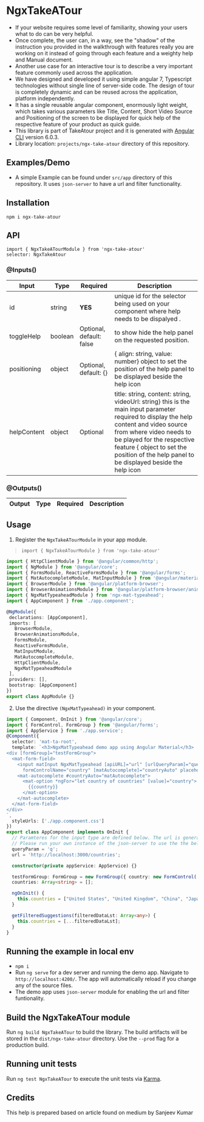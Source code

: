 # NgxTakeATour

* If your website requires some level of familiarity, showing your users what to do can be very helpful. 
* Once complete, the user can, in a way, see the "shadow" of the instruction you provided in the walkthrough with features really you are working on it instead of going through   each feature and a weighty help and Manual document.
* Another use case for an interactive tour is to describe a very important feature commonly used across the application. 
* We have designed and developed it using simple angular 7, Typescript technologies without single line of server-side code. The design of tour is completely dynamic and can be   reused across the application, platform independently.
* It has a single reusable angular component, enormously light weight, which takes various parameters like Title, Content, Short Video Source and Positioning of the screen to     be displayed for quick help of the respective feature of your product as quick guide.
* This library is part of TakeAtour project and it is generated with [Angular CLI](https://github.com/angular/angular-cli) version 6.0.3.
* Library location: `projects/ngx-take-atour` directory of this repository.

## Examples/Demo

* A simple Example can be found under `src/app` directory of this repository. It uses `json-server` to have a url and filter functionality.

## Installation

`npm i ngx-take-atour`

## API

`import { NgxTakeATourModule } from 'ngx-take-atour'`<br>
`selector: NgxTakeAtour`

### @Inputs()

| Input            | Type    | Required                   | Description                                                                                               |
| ---------------- | ------- | -------------------------- | --------------------------------------------------------------------------------------------------------- |
| id             | string | **YES**                    | unique id for the selector being used on your component where help needs to be dispalyed .                 
| toggleHelp     | boolean  | Optional, default: false     | to show hide the help panel on the requested position.|
| positioning    | object  | Optional, default: {}      | { align: string, value: number} object to set the position of the help panel to be displayed beside the help icon|
| helpContent    | object  | Optional |  title: string, content: string, videoUrl: string} this is the main input parameter required to display the help content and video source from where video needs to be played for the respective feature  { object to set the position of the help panel to be displayed beside the help icon |

### @Outputs()

| Output           | Type       | Required | Description                                            |
| ---------------- | ---------- | -------- | ------------------------------------------------------ |


## Usage

1) Register the `NgxTakeATourModule` in your app module.
 > `import { NgxTakeATourModule } from 'ngx-take-atour'`

 ```typescript
import { HttpClientModule } from '@angular/common/http';
import { NgModule } from '@angular/core';
import { FormsModule, ReactiveFormsModule } from '@angular/forms';
import { MatAutocompleteModule, MatInputModule } from '@angular/material';
import { BrowserModule } from '@angular/platform-browser';
import { BrowserAnimationsModule } from '@angular/platform-browser/animations';
import { NgxMatTypeaheadModule } from 'ngx-mat-typeahead';
import { AppComponent } from './app.component';

@NgModule({
  declarations: [AppComponent],
  imports: [
    BrowserModule,
    BrowserAnimationsModule,
    FormsModule,
    ReactiveFormsModule,
    MatInputModule,
    MatAutocompleteModule,
    HttpClientModule,
    NgxMatTypeaheadModule
  ],
  providers: [],
  bootstrap: [AppComponent]
})
export class AppModule {}
 ```

 2) Use the directive `(NgxMatTypeahead)` in your component.

```typescript
import { Component, OnInit } from '@angular/core';
import { FormControl, FormGroup } from '@angular/forms';
import { AppService } from './app.service';
@Component({
  selector: 'mat-ta-root',
  template: `<h3>NgxMatTypeahead demo app using Angular Material</h3>
<div [formGroup]="testFormGroup">
  <mat-form-field>
    <input matInput NgxMatTypeahead [apiURL]="url" [urlQueryParam]="queryParam" (filteredDataList)="getFilteredSuggestions($event)"
      formControlName="country" [matAutocomplete]="countryAuto" placeholder="Choose Country">
    <mat-autocomplete #countryAuto="matAutocomplete">
      <mat-option *ngFor="let country of countries" [value]="country">
        {{country}}
      </mat-option>
    </mat-autocomplete>
  </mat-form-field>
</div>
`,
  styleUrls: ['./app.component.css']
})
export class AppComponent implements OnInit {
  // Paramteres for the input type are defined below. The url is generated using `json-server`.
  // Please run your own instance of the json-server to use the the below url.
  queryParam = 'q';
  url = 'http://localhost:3000/countries';

  constructor(private appService: AppService) {}

  testFormGroup: FormGroup = new FormGroup({ country: new FormControl('') });
  countries: Array<string> = [];

  ngOnInit() {
    this.countries = ["United States", "United Kingdom", "China", "Japan", "India", "Russia", "Canada", "Brazil"];
  }

  getFilteredSuggestions(filteredDataLst: Array<any>) {
    this.countries = [...filteredDataLst];
  }
}
```

## Running the example in local env

* `npm i`
* Run `ng serve` for a dev server and running the demo app. Navigate to `http://localhost:4200/`. The app will automatically reload if you change any of the source files.
* The demo app uses `json-server` module for enabling the url and filter funtionality.

## Build the NgxTakeATour module

Run `ng build NgxTakeATour` to build the library. The build artifacts will be stored in the `dist/ngx-take-atour` directory. Use the `--prod` flag for a production build.

## Running unit tests

Run `ng test NgxTakeATour` to execute the unit tests via [Karma](https://karma-runner.github.io).

## Credits
This help is prepared based on article found on medium by Sanjeev Kumar